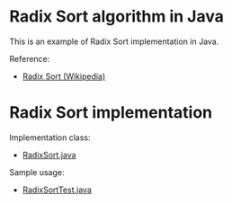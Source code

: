 # Radix Sort algorithm in Java

This is an example of Radix Sort implementation in Java.

Reference:
* [Radix Sort (Wikipedia)](https://en.wikipedia.org/wiki/Radix_sort)

# Radix Sort implementation
Implementation class:
* [RadixSort.java](src/main/java/com/github/claudiohigashi/sorting/radix/RadixSort.java)

Sample usage:
* [RadixSortTest.java](src/test/java/com/github/claudiohigashi/sorting/radix/RadixSortTest.java)
